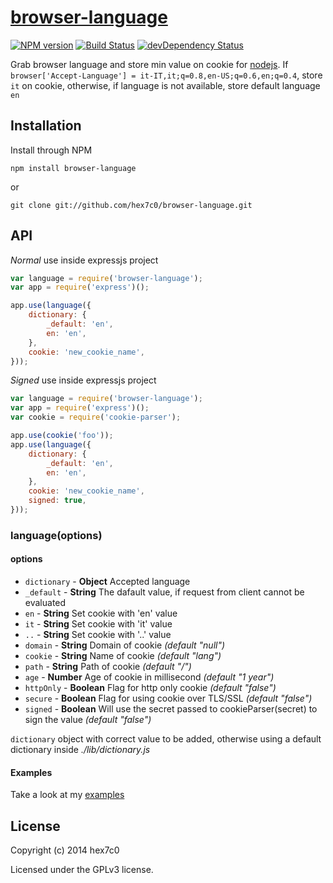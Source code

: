 # [browser-language](https://github.com/hex7c0/browser-language)
[![NPM version](https://badge.fury.io/js/browser-language.svg)](http://badge.fury.io/js/browser-language)
[![Build Status](https://travis-ci.org/hex7c0/browser-language.svg?branch=master)](https://travis-ci.org/hex7c0/browser-language)
[![devDependency Status](https://david-dm.org/hex7c0/browser-language/dev-status.svg)](https://david-dm.org/hex7c0/browser-language#info=devDependencies)

Grab browser language and store min value on cookie for [nodejs](http://nodejs.org).
If `browser['Accept-Language'] = it-IT,it;q=0.8,en-US;q=0.6,en;q=0.4`, store `it` on cookie, otherwise, if language is not available, store default language `en`

## Installation

Install through NPM

```
npm install browser-language
```
or
```
git clone git://github.com/hex7c0/browser-language.git
```

## API

_Normal_ use inside expressjs project
```js
var language = require('browser-language');
var app = require('express')();

app.use(language({
    dictionary: {
        _default: 'en',
        en: 'en',
    },
    cookie: 'new_cookie_name',
}));
```

_Signed_ use inside expressjs project
```js
var language = require('browser-language');
var app = require('express')();
var cookie = require('cookie-parser');

app.use(cookie('foo'));
app.use(language({
    dictionary: {
        _default: 'en',
        en: 'en',
    },
    cookie: 'new_cookie_name',
    signed: true,
}));
```

### language(options)

#### options

 - `dictionary` - **Object** Accepted language
  - `_default` - **String** The dafault value, if request from client cannot be evaluated
  - `en` - **String** Set cookie with 'en' value
  - `it` - **String** Set cookie with 'it' value
  - `..` - **String** Set cookie with '..' value
 - `domain` - **String** Domain of cookie *(default "null")*
 - `cookie` - **String** Name of cookie *(default "lang")*
 - `path` - **String** Path of cookie *(default "/")*
 - `age` - **Number** Age of cookie in millisecond *(default "1 year")*
 - `httpOnly` - **Boolean** Flag for http only cookie *(default "false")*
 - `secure` - **Boolean** Flag for using cookie over TLS/SSL *(default "false")*
 - `signed` - **Boolean** Will use the secret passed to cookieParser(secret) to sign the value *(default "false")*

`dictionary` object with correct value to be added, otherwise using a default dictionary inside *./lib/dictionary.js*

#### Examples

Take a look at my [examples](https://github.com/hex7c0/browser-language/tree/master/examples)

## License
Copyright (c) 2014 hex7c0

Licensed under the GPLv3 license.

